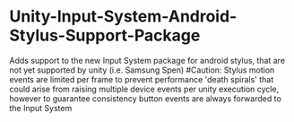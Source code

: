 # Unity-Input-System-Android-Stylus-Support-Package

Adds support to the new Input System package for android stylus, that are not yet supported by unity (i.e. Samsung Spen)
#Caution:
Stylus motion events are limited per frame to prevent performance 'death spirals' that could arise from raising multiple device events per unity execution cycle, however to guarantee consistency button events are always forwarded to the Input System
